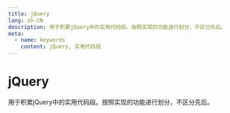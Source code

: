 ```yaml
---
title: jQuery
lang: zh-CN
description: 用于积累jQuery中的实用代码段。按照实现的功能进行划分，不区分先后。
meta:
  - name: keywords
    content: jQuery, 实用代码段
---
```


# jQuery #

用于积累jQuery中的实用代码段。按照实现的功能进行划分，不区分先后。